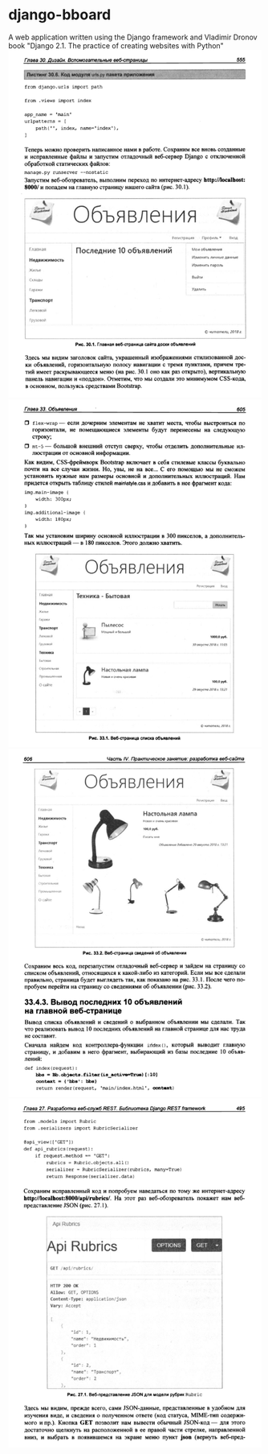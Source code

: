 # django-bboard
A web application written using the Django framework and Vladimir Dronov book "Django 2.1. The practice of creating websites with Python"
![Image alt](https://github.com/anton2030t/django-bboard/raw/master/1.png)
![Image alt](https://github.com/anton2030t/django-bboard/raw/master/2.png)
![Image alt](https://github.com/anton2030t/django-bboard/raw/master/3.png)
![Image alt](https://github.com/anton2030t/django-bboard/raw/master/4.png)
